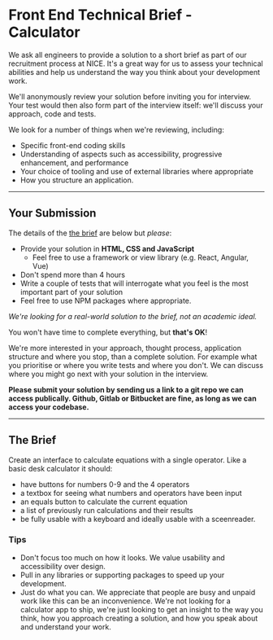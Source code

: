 # Front End Technical Brief - Calculator

We ask all engineers to provide a solution to a short brief as part of our recruitment process at NICE. It's a great way for us to assess your technical abilities and help us understand the way you think about your development work.

We'll anonymously review your solution before inviting you for interview. Your test would then also form part of the interview itself: we'll discuss your approach, code and tests.

We look for a number of things when we're reviewing, including:

- Specific front-end coding skills
- Understanding of aspects such as accessibility, progressive enhancement, and performance
- Your choice of tooling and use of external libraries where appropriate
- How you structure an application.

---

## Your Submission

The details of the [the brief](#the-brief) are below but _please_:

- Provide your solution in **HTML, CSS and JavaScript**
  - Feel free to use a framework or view library (e.g. React, Angular, Vue)
- Don't spend more than 4 hours
- Write a couple of tests that will interrogate what you feel is the most important part of your solution
- Feel free to use NPM packages where appropriate.

_We're looking for a real-world solution to the brief, not an academic ideal._

You won't have time to complete everything, but **that's OK**!

We're more interested in your approach, thought process, application structure and where you stop, than a complete solution. For example what you prioritise or where you write tests and where you don't. We can discuss where you might go next with your solution in the interview.

**Please submit your solution by sending us a link to a git repo we can access publically. Github, Gitlab or Bitbucket are fine, as long as we can access your codebase.**

---

## The Brief

Create an interface to calculate equations with a single operator. Like a basic desk calculator it should:

- have buttons for numbers 0-9 and the 4 operators
- a textbox for seeing what numbers and operators have been input
- an equals button to calculate the current equation
- a list of previously run calculations and their results
- be fully usable with a keyboard and ideally usable with a sceenreader.

### Tips

- Don't focus too much on how it looks. We value usability and accessibility over design.
- Pull in any libraries or supporting packages to speed up your development.
- Just do what you can. We appreciate that people are busy and unpaid work like this can be an inconvenience. We're not looking for a calculator app to ship, we're just looking to get an insight to the way you think, how you approach creating a solution, and how you speak about and understand your work.
